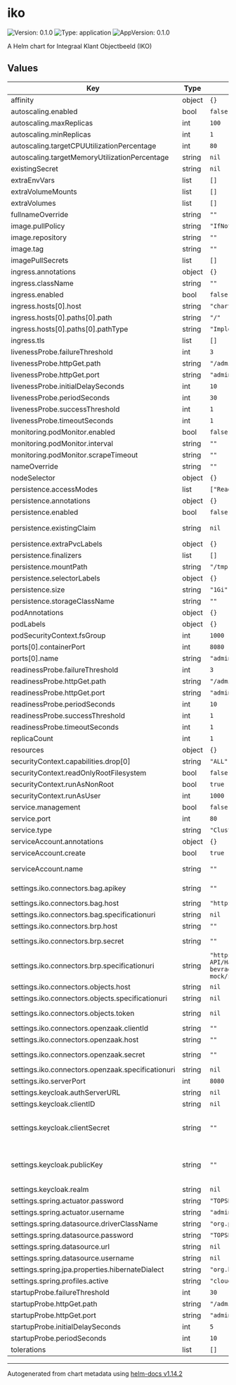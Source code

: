 # iko

![Version: 0.1.0](https://img.shields.io/badge/Version-0.1.0-informational?style=flat-square) ![Type: application](https://img.shields.io/badge/Type-application-informational?style=flat-square) ![AppVersion: 0.1.0](https://img.shields.io/badge/AppVersion-0.1.0-informational?style=flat-square)

A Helm chart for Integraal Klant Objectbeeld (IKO)

## Values

| Key | Type | Default | Description |
|-----|------|---------|-------------|
| affinity | object | `{}` |  |
| autoscaling.enabled | bool | `false` |  |
| autoscaling.maxReplicas | int | `100` |  |
| autoscaling.minReplicas | int | `1` |  |
| autoscaling.targetCPUUtilizationPercentage | int | `80` |  |
| autoscaling.targetMemoryUtilizationPercentage | string | `nil` |  |
| existingSecret | string | `nil` |  |
| extraEnvVars | list | `[]` | Extra environment variables to inject into the container |
| extraVolumeMounts | list | `[]` | Additional volume mounts for the main container |
| extraVolumes | list | `[]` | Additional volumes to attach to the pod |
| fullnameOverride | string | `""` |  |
| image.pullPolicy | string | `"IfNotPresent"` | Pull policy for the image |
| image.repository | string | `""` | Domain of the image repository |
| image.tag | string | `""` | Overrides the image tag whose default is the chart appVersion. |
| imagePullSecrets | list | `[]` |  |
| ingress.annotations | object | `{}` |  |
| ingress.className | string | `""` |  |
| ingress.enabled | bool | `false` |  |
| ingress.hosts[0].host | string | `"chart-example.local"` |  |
| ingress.hosts[0].paths[0].path | string | `"/"` |  |
| ingress.hosts[0].paths[0].pathType | string | `"ImplementationSpecific"` |  |
| ingress.tls | list | `[]` |  |
| livenessProbe.failureThreshold | int | `3` |  |
| livenessProbe.httpGet.path | string | `"/admin"` |  |
| livenessProbe.httpGet.port | string | `"admin-port"` |  |
| livenessProbe.initialDelaySeconds | int | `10` |  |
| livenessProbe.periodSeconds | int | `30` |  |
| livenessProbe.successThreshold | int | `1` |  |
| livenessProbe.timeoutSeconds | int | `1` |  |
| monitoring.podMonitor.enabled | bool | `false` |  |
| monitoring.podMonitor.interval | string | `""` | Interval between Prometheus scrapes |
| monitoring.podMonitor.scrapeTimeout | string | `""` | Scrape timeout for the PodMonitor |
| nameOverride | string | `""` |  |
| nodeSelector | object | `{}` |  |
| persistence.accessModes | list | `["ReadWriteOnce"]` | Access modes for the PVC |
| persistence.annotations | object | `{}` |  |
| persistence.enabled | bool | `false` | Enable/disable persistent volumes for iko |
| persistence.existingClaim | string | `nil` | persistence.existingClaim The name of an existing PVC to use for persistence |
| persistence.extraPvcLabels | object | `{}` | Extra labels to add to the PVC metadata |
| persistence.finalizers | list | `[]` | Finalizers to add to the PVC |
| persistence.mountPath | string | `"/tmp"` | persistence.mountPath Path to mount the volume at. |
| persistence.selectorLabels | object | `{}` | Additional selector labels for the PVC |
| persistence.size | string | `"1Gi"` | persistence.size Size of data volume |
| persistence.storageClassName | string | `""` |  |
| podAnnotations | object | `{}` |  |
| podLabels | object | `{}` |  |
| podSecurityContext.fsGroup | int | `1000` |  |
| ports[0].containerPort | int | `8080` |  |
| ports[0].name | string | `"admin-port"` |  |
| readinessProbe.failureThreshold | int | `3` |  |
| readinessProbe.httpGet.path | string | `"/admin"` |  |
| readinessProbe.httpGet.port | string | `"admin-port"` |  |
| readinessProbe.periodSeconds | int | `10` |  |
| readinessProbe.successThreshold | int | `1` |  |
| readinessProbe.timeoutSeconds | int | `1` |  |
| replicaCount | int | `1` | Amount of replicas running IKO |
| resources | object | `{}` |  |
| securityContext.capabilities.drop[0] | string | `"ALL"` |  |
| securityContext.readOnlyRootFilesystem | bool | `false` |  |
| securityContext.runAsNonRoot | bool | `true` |  |
| securityContext.runAsUser | int | `1000` |  |
| service.management | bool | `false` |  |
| service.port | int | `80` |  |
| service.type | string | `"ClusterIP"` |  |
| serviceAccount.annotations | object | `{}` | Annotations to add to the service account |
| serviceAccount.create | bool | `true` | Specifies whether a service account should be created |
| serviceAccount.name | string | `""` | If not set and create is true, a name is generated using the fullname template |
| settings.iko.connectors.bag.apikey | string | `""` | API-sleutel voor toegang tot BAG Or, if using existingSecret: `IKO_CONNECTORS_BAG_APIKEY` |
| settings.iko.connectors.bag.host | string | `"https://api.bag.kadaster.nl"` | URL van de BAG-bron |
| settings.iko.connectors.bag.specificationuri | string | `nil` |  |
| settings.iko.connectors.brp.host | string | `""` | URL van de BRP-bron |
| settings.iko.connectors.brp.secret | string | `""` | Geheim/token voor toegang tot BRP Or, if using existingSecret: `IKO_CONNECTORS_BRP_SECRET` |
| settings.iko.connectors.brp.specificationuri | string | `"https://raw.githubusercontent.com/BRP-API/Haal-Centraal-BRP-bevragen/refs/tags/v2.2.1-mock/specificatie/genereervariant/openapi.json"` |  |
| settings.iko.connectors.objects.host | string | `nil` | URL van de Objects-bron |
| settings.iko.connectors.objects.specificationuri | string | `nil` |  |
| settings.iko.connectors.objects.token | string | `nil` | Token bij de Objects-client Or, if using existingSecret: `IKO_CONNECTORS_OBJECTENAPI_TOKEN` |
| settings.iko.connectors.openzaak.clientId | string | `""` | Client-ID voor Open Zaak-authenticatie |
| settings.iko.connectors.openzaak.host | string | `""` | URL van Open Zaak-bron |
| settings.iko.connectors.openzaak.secret | string | `""` | Secret bij de Open Zaak-client Or, if using existingSecret: `IKO_CONNECTORS_OPENZAAK_SECRET` |
| settings.iko.connectors.openzaak.specificationuri | string | `nil` |  |
| settings.iko.serverPort | int | `8080` | Port IKO listens on |
| settings.keycloak.authServerURL | string | `nil` | URL of Keycloak - Required |
| settings.keycloak.clientID | string | `nil` | Client-ID to connect with Keycloak |
| settings.keycloak.clientSecret | string | `""` | Client-Secret to connect with Keycloak. Or, if using existingSecret: `KEYCLOAK_CREDENTIALS_SECRET` and `SPRING_SECURITY_OAUTH2_CLIENT_REGISTRATION_KEYCLOAKAPI_CLIENTSECRET` (must set both) |
| settings.keycloak.publicKey | string | `""` | Keycloak's Public Key used to verify signature of JWTs - Required. In Keycloak, this can be found under (in the realm you're using): 'Realm settings' -> 'Keys'.  Use the public key with Use: 'SIG' and Provider: 'rsa-generated'. |
| settings.keycloak.realm | string | `nil` | Keycloak realm - Required |
| settings.spring.actuator.password | string | `"TOPSECRET"` | Password to access the Spring actuator endpoint |
| settings.spring.actuator.username | string | `"admin"` | Username to access the Spring actuator endpoint |
| settings.spring.datasource.driverClassName | string | `"org.postgresql.Driver"` | Driver for the postgresql database |
| settings.spring.datasource.password | string | `"TOPSECRET"` | Password for the postgresql database |
| settings.spring.datasource.url | string | `nil` | URL for the postgresql database |
| settings.spring.datasource.username | string | `nil` | Username for the postgresql database |
| settings.spring.jpa.properties.hibernateDialect | string | `"org.hibernate.dialect.PostgreSQLDialect"` |  |
| settings.spring.profiles.active | string | `"cloud"` | Activated Spring profiles |
| startupProbe.failureThreshold | int | `30` |  |
| startupProbe.httpGet.path | string | `"/admin"` |  |
| startupProbe.httpGet.port | string | `"admin-port"` |  |
| startupProbe.initialDelaySeconds | int | `5` |  |
| startupProbe.periodSeconds | int | `10` |  |
| tolerations | list | `[]` |  |

----------------------------------------------
Autogenerated from chart metadata using [helm-docs v1.14.2](https://github.com/norwoodj/helm-docs/releases/v1.14.2)
